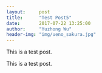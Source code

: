 ```yaml
---
layout:     post
title:      "Test Post5"
date:       2017-07-22 13:25:00
author:     "Yuzhong Wu"
header-img: "img/ueno_sakura.jpg"
---
```


<p>This is a test post.</p>
<p>This is a test post.</p>
